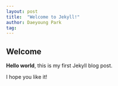 ```yaml
---
layout: post
title:  "Welcome to Jekyll!"
author: Daeyoung Park
tag:
---
```


## Welcome

**Hello world**, this is my first Jekyll blog post.

I hope you like it!
